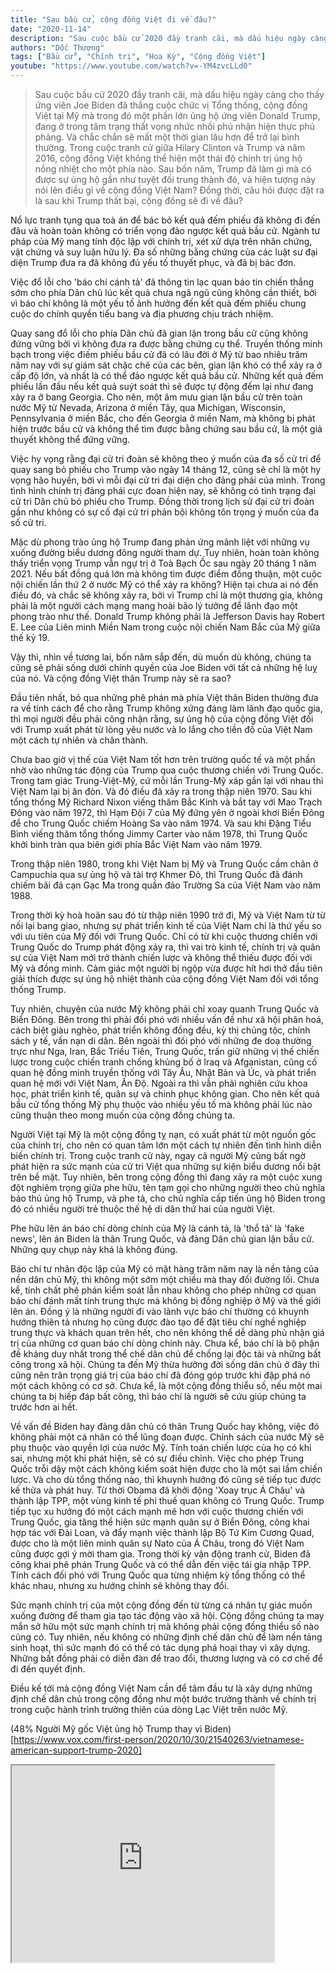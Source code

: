 ```yaml
---
title: "Sau bầu cử, cộng đồng Việt đi về đâu?"
date: "2020-11-14"
description: "Sau cuộc bầu cử 2020 đầy tranh cãi, mà dấu hiệu ngày càng cho thấy ứng viên Joe Biden đã thắng cuộc chức vị Tổng thống, cộng đồng Việt tại Mỹ mà trong đó một phần lớn ủng hộ ứng viên Donald Trump, đang ở trong tâm trạng thất vọng nhức nhối phủ nhận hiện thực phủ phàng. Và chắc chắn sẽ mất một thời gian lâu hơn để trở lại bình thường. Trong cuộc tranh cử giữa Hilary Clinton và Trump và năm 2016, cộng đồng Việt không thể hiện một thái độ chính trị ủng hộ nồng nhiệt cho một phía nào. Sau bốn năm, Trump đã làm gì mà có được sự ủng hộ gần như tuyệt đối trung thành đó, và hiện tượng này nói lên điều gì về cộng đồng Việt Nam? Đồng thời, câu hỏi được đặt ra là sau khi Trump thất bại, cộng đồng sẽ đi về đâu?"
authors: "Dốc Thượng"
tags: ["Bầu cử", "Chính trị", "Hoa Kỳ", "Cộng đồng Việt"]
youtube: "https://www.youtube.com/watch?v=-YM4zvcLLd0"
---
```


>Sau cuộc bầu cử 2020 đầy tranh cãi, mà dấu hiệu ngày càng cho thấy ứng viên Joe Biden đã thắng cuộc chức vị Tổng thống, cộng đồng Việt tại Mỹ mà trong đó một phần lớn ủng hộ ứng viên Donald Trump, đang ở trong tâm trạng thất vọng nhức nhối phủ nhận hiện thực phủ phàng. Và chắc chắn sẽ mất một thời gian lâu hơn để trở lại bình thường. Trong cuộc tranh cử giữa Hilary Clinton và Trump và năm 2016, cộng đồng Việt không thể hiện một thái độ chính trị ủng hộ nồng nhiệt cho một phía nào. Sau bốn năm, Trump đã làm gì mà có được sự ủng hộ gần như tuyệt đối trung thành đó, và hiện tượng này nói lên điều gì về cộng đồng Việt Nam? Đồng thời, câu hỏi được đặt ra là sau khi Trump thất bại, cộng đồng sẽ đi về đâu?

Nổ lực tranh tụng qua toà án để bác bỏ kết quả đếm phiếu đã không đi đến đâu và hoàn toàn không có triển vọng đảo ngược kết quả bầu cử. Ngành tư pháp của Mỹ mang tính độc lập với chính trị, xét xử dựa trên nhân chứng, vật chứng và suy luận hữu lý. Đa số những bằng chứng của các luật sư đại diện Trump đưa ra đã không đủ yếu tố thuyết phục, và đã bị bác đơn. 

Việc đổ lỗi cho 'báo chí cánh tả' đã thông tin lạc quan báo tin chiến thắng sớm cho phía Dân chủ lúc kết quả chưa ngã ngũ cũng không cần thiết, bởi vì báo chí không là một yếu tố ảnh hưởng đến kết quả đếm phiếu chung cuộc do chính quyền tiểu bang và địa phương chịu trách nhiệm.

Quay sang đổ lỗi cho phía Dân chủ đã gian lận trong bầu cử cũng không đứng vững bởi vì không đưa ra được bằng chứng cụ thể. Truyền thống minh bạch trong việc điếm phiếu bầu cử đã có lâu đời ở Mỹ từ bao nhiêu trăm năm nay với sự giám sát chặc chẽ của các bên, gian lận khó có thể xảy ra ở cấp độ lớn, và nhất là có thể đảo ngược kết quả bầu cử. Những kết quả đếm phiếu lần đầu nếu kết quả suýt soát thì sẽ được tự động đếm lại như đang xảy ra ở bang Georgia. Cho nên, một âm mưu gian lận bầu cử trên toàn nước Mỹ từ Nevada, Arizona ở miền Tây, qua Michigan, Wisconsin, Pennsylvania ở miền Bắc, cho đến Georgia ở miền Nam, mà không bị phát hiện trước bầu cử và không thể tìm được bằng chứng sau bầu cử, là một giả thuyết không thể đứng vững.

Việc hy vọng rằng đại cử tri đoàn sẽ không theo ý muốn của đa số cử tri để quay sang bỏ phiếu cho Trump vào ngày 14 tháng 12, cũng sẽ chỉ là một hy vọng hão huyền, bởi vì mỗi đại cử tri đại diện cho đảng phái của mình. Trong tình hình chính trị đảng phái cực đoan hiện nay, sẽ không có tình trạng đại cử tri Dân chủ bỏ phiếu cho Trump. Đồng thời trong lịch sử đại cử tri đoàn gần như không có sự cố đại cử tri phản bội không tôn trọng ý muốn của đa số cử tri.

Mặc dù phong trào ủng hộ Trump đang phản ứng mãnh liệt với những vụ xuống đường biểu dương đông người tham dự. Tuy nhiên, hoàn toàn không thấy triển vọng Trump vẫn ngự trị ở Toà Bạch Ốc sau ngày 20 tháng 1 năm 2021. Nếu bất đồng quá lớn mà không tìm được điểm đồng thuận, một cuộc nội chiến lần thứ 2 ở nước Mỹ có thể xảy ra không? Hiện tại chưa ai nó đến điều đó, và chắc sẽ không xảy ra, bởi vì Trump chỉ là một thương gia, không phải là một người cách mạng mang hoài bão lý tưởng để lãnh đạo một phong trào như thế. Donald Trump không phải là Jefferson Davis hay Robert E. Lee của Liên minh Miền Nam trong cuộc nội chiến Nam Bắc của Mỹ giữa thế kỷ 19.

Vậy thì, nhìn về tương lai, bốn năm sắp đến, dù muốn dù không, chúng ta cũng sẽ phải sống dưới chính quyền của Joe Biden với tất cả những hệ luỵ của nó. Và cộng đồng Việt thân Trump này sẽ ra sao?

Đầu tiên nhất, bỏ qua những phê phán mà phía Việt thân Biden thường đưa ra về tính cách để cho rằng Trump không xứng đáng làm lãnh đạo quốc gia, thì mọi người đều phải công nhận rằng, sự ủng hộ của cộng đồng Việt đối với Trump xuất phát từ lòng yêu nước và lo lắng cho tiền đồ của Việt Nam một cách tự nhiên và chân thành. 

Chưa bao giờ vị thế của Việt Nam tốt hơn trên trường quốc tế và một phần nhờ vào những tác động của Trump qua cuộc thương chiến với Trung Quốc. Trong tam giác Trung-Việt-Mỹ, cứ mỗi lần Trung-Mỹ xáp gần lại với nhau thì Việt Nam lại bị ăn đòn. Và đó điều đã xảy ra trong thập niên 1970. Sau khi tổng thống Mỹ Richard Nixon viếng thăm Bắc Kinh và bắt tay với Mao Trạch Đông vào năm 1972, thì Hạm Đội 7 của Mỹ đứng yên ở ngoài khơi Biển Đông để cho Trung Quốc chiếm Hoàng Sa vào năm 1974. Và sau khi Đặng Tiểu Bình viếng thăm tổng thống Jimmy Carter vào năm 1978, thì Trung Quốc khởi binh tràn qua biên giới phía Bắc Việt Nam vào năm 1979.

Trong thập niên 1980, trong khi Việt Nam bị Mỹ và Trung Quốc cầm chân ở Campuchia qua sự ủng hộ và tài trợ Khmer Đỏ, thì Trung Quốc đã đánh chiếm bãi đá cạn Gạc Ma trong quần đảo Trường Sa của Việt Nam vào năm 1988.

Trong thời kỳ hoà hoãn sau đó từ thập niên 1990 trở đi, Mỹ và Việt Nam từ từ nối lại bang giao, nhưng sự phát triển kinh tế của Việt Nam chỉ là thứ yếu so với ưu tiên của Mỹ đối với Trung Quốc. Chỉ có từ khi cuộc thương chiến với Trung Quốc do Trump phát động xảy ra, thì vai trò kinh tế, chính trị và quân sự của Việt Nam mới trở thành chiến lược và không thể thiếu được đối với Mỹ và đồng minh. Cảm giác một người bị ngộp vừa được hít hơi thở đầu tiên giải thích được sự ủng hộ nhiệt thành của cộng đồng Việt Nam đối với tổng thống Trump.

Tuy nhiên, chuyện của nước Mỹ không phải chỉ xoay quanh Trung Quốc và Biển Đông. Bên trong thì phải đối phó với nhiều vấn đề như xã hội phân hoá, cách biệt giàu nghèo, phát triển không đồng đều, kỳ thị chủng tộc, chính sách y tế, vấn nạn di dân. Bên ngoài thì đối phó với những đe doạ thường trực như Nga, Iran, Bắc Triều Tiên, Trung Quốc, trấn giữ những vị thế chiến lược trong cuộc chiến tranh chống khủng bố ở Iraq và Afganistan, cũng cố quan hệ đồng minh truyền thống với Tây Âu, Nhật Bản và Úc, và phát triển quan hệ mới với Việt Nam, Ấn Độ. Ngoài ra thì vẫn phải nghiên cứu khoa học, phát triển kinh tế, quân sự và chinh phục không gian. Cho nên kết quả bầu cử tổng thống Mỹ phụ thuộc vào nhiều yếu tố mà không phải lúc nào cũng thuận theo mong muốn của cộng đồng chúng ta.

Người Việt tại Mỹ là một cộng đồng tỵ nạn, có xuất phát từ một nguồn gốc của chính trị, cho nên có quan tâm lớn một cách tự nhiên đến tình hình diễn biến chính trị. Trong cuộc tranh cử này, ngay cả người Mỹ cũng bất ngờ phát hiện ra sức mạnh của cử tri Việt qua những sự kiện biểu dương nổi bật trên bề mặt. Tuy nhiên, bên trong cộng đồng thì đang xảy ra một cuộc xung đột nghiêm trọng giữa phe hữu, tên tạm gọi cho những người theo chủ nghĩa bảo thủ ủng hộ Trump, và phe tả, cho chủ nghĩa cấp tiến ủng hộ Biden trong đó có nhiều người trẻ thuộc thế hệ di dân thứ hai của người Việt.

Phe hữu lên án báo chí dòng chính của Mỹ là cánh tả, là 'thổ tả' là 'fake news', lên án Biden là thân Trung Quốc, và đảng Dân chủ gian lận bầu cử. Những quy chụp này khá là không đúng. 

Báo chí tư nhân độc lập của Mỹ có mặt hàng trăm năm nay là nền tảng của nền dân chủ Mỹ, thì không một sớm một chiều mà thay đổi đường lối. Chưa kể, tính chất phê phán kiểm soát lẫn nhau không cho phép những cơ quan báo chí đánh mất tính trung thực mà không bị đồng nghiệp ở Mỹ và thế giới lên án. Đồng ý là những người đi vào lãnh vực báo chí thường có khuynh hướng thiên tả nhưng họ cũng được đào tạo để đặt tiêu chí nghề nghiệp trung thực và khách quan trên hết, cho nên không thể dễ dàng phủ nhận giá trị của những cơ quan báo chí dòng chính này. Chưa kể, báo chí là bộ phận đề kháng duy nhất trong thể chế dân chủ để chống lại độc tài và những bất công trong xã hội. Chúng ta đến Mỹ thừa hưởng đời sống dân chủ ở đây thì cũng nên trân trọng giá trị của báo chí đã đóng góp trước khi đập phá nó một cách không có cơ sở. Chưa kể, là một cộng đồng thiểu số, nếu một mai chúng ta bị hiếp đáp bất công, thì báo chí là người sẽ cứu giúp chúng ta trước hơn ai hết.

Về vấn đề Biden hay đảng dân chủ có thân Trung Quốc hay không, việc đó không phải một cá nhân có thể lũng đoạn được. Chính sách của nước Mỹ sẽ phụ thuộc vào quyền lợi của nước Mỹ. Tính toán chiến lược của họ có khi sai, nhưng một khi phát hiện, sẽ có sự điều chỉnh. Việc cho phép Trung Quốc trỗi dậy một cách không kiểm soát hiện được cho là một sai lầm chiến lược. Và cho dù tổng thống nào, thì khuynh hướng đó cũng sẽ tiếp tục được kế thừa và phát huy. Từ thời Obama đã khởi động 'Xoay trục Á Châu' và thành lập TPP, một vùng kinh tế phi thuế quan không có Trung Quốc. Trump tiếp tục xu hướng đó một cách mạnh mẽ hơn với cuộc thương chiến với Trung Quốc, gia tăng thể hiện sức mạnh quân sự ở Biển Đông, công khai hợp tác với Đài Loan, và đẩy mạnh việc thành lập Bộ Tứ Kim Cương Quad, được cho là một liên minh quân sự Nato của Á Châu, trong đó Việt Nam cũng được gợi ý mời tham gia. Trong thời kỳ vận động tranh cử, Biden đã công khai phê phán Trung Quốc và có thể dẫn đến việc tái gia nhập TPP. Tính cách đối phó với Trung Quốc qua từng nhiệm kỳ tổng thống có thể khác nhau, nhưng xu hướng chính sẽ không thay đổi.

Sức mạnh chính trị của một cộng đồng đến từ từng cá nhân tự giác muốn xuống đường để tham gia tạo tác động vào xã hội. Cộng đồng chúng ta may mắn sở hữu một sức mạnh chính trị mà không phải cộng đồng thiểu số nào cũng có. Tuy nhiên, nếu không có những định chế dân chủ để làm nền tảng sinh hoạt, thì sức mạnh đó có thể có tác dụng phá hoại thay vì xây dựng. Những bất đồng phải có diễn đàn để trao đổi, thương lượng và có cơ chế để đi đến quyết định.

Điều kế tới mà cộng đồng Việt Nam cần để tâm đầu tư là xây dựng những định chế dân chủ trong cộng đồng như một bước trưởng thành về chính trị trong cuộc hành trình trường thiên của dòng Lạc Việt trên nước Mỹ.

(48% Người Mỹ gốc Việt ủng hộ Trump thay vì Biden) [https://www.vox.com/first-person/2020/10/30/21540263/vietnamese-american-support-trump-2020]

<iframe width="420" height="315" src="https://www.youtube.com/embed/-YM4zvcLLd0"></iframe>